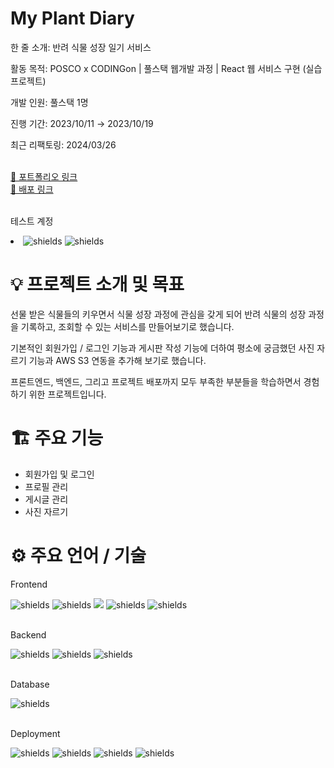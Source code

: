 <div>
<h1>My Plant Diary</h1>
  <p>한 줄 소개: 반려 식물 성장 일기 서비스</p>
  <p>활동 목적: POSCO x CODINGon | 풀스택 웹개발 과정 | React 웹 서비스 구현 (실습 프로젝트)</p>
  <p>개발 인원: 풀스택 1명</p>
  <p>진행 기간: 2023/10/11 → 2023/10/19</p>
  <p>최근 리팩토링: 2024/03/26</p>
  <br>
  <a href="https://develoham.notion.site/My-Plant-Diary-ef7e7ce33e0047bbac97560808d66edf">🔗 포트폴리오 링크</a>
  <br>
  <a href="https://myplantdiary.ddns.net/">🔗 배포 링크</a>
  <br>
  <br>
  <p>테스트 계정</p>
      <ul></ul><li><img src="https://img.shields.io/badge/email-admin%40develoham.com-darkgreen?style=flat" alt="shields">
      <img src="https://img.shields.io/badge/password-admin1234!-darkgreen?style=flat" alt="shields"></li></ul>

</div>
<div>
<h1>💡 프로젝트 소개 및 목표</h1>
  <p>선물 받은 식물들의 키우면서 식물 성장 과정에 관심을 갖게 되어 반려 식물의 성장 과정을 기록하고, 조회할 수 있는 서비스를 만들어보기로 했습니다.</p>
  <p>기본적인 회원가입 / 로그인 기능과 게시판 작성 기능에 더하여 평소에 궁금했던 사진 자르기 기능과 AWS S3 연동을 추가해 보기로 했습니다.</p>
  <p>프론트엔드, 백엔드, 그리고 프로젝트 배포까지 모두 부족한 부분들을 학습하면서 경험하기 위한 프로젝트입니다.</p>
</div>
<div>
<h1>🏗️ 주요 기능</h1>
  <ul>
    <li>회원가입 및 로그인</li>
    <li>프로필 관리</li>
    <li>게시글 관리</li>
    <li>사진 자르기</li>
  </ul>
</div>
<div>
  <h1>⚙️ 주요 언어 / 기술</h1>
  <div>
    <p>Frontend</p>
    <div>
        <img src="https://img.shields.io/badge/TypeScript-3178C6.svg?style=flat&logo=typescript&logoColor=white" alt="shields">
              <img src="https://img.shields.io/badge/React-61DAFB.svg?style=flat&logo=react&logoColor=white" alt="shields">  
      <img src="https://img.shields.io/badge/Recoil-3578E5.svg?style=flat&logo=recoil&logoColor=white">
              <img src="https://img.shields.io/badge/React%20Bootstrap-7952B3.svg?style=flat&logo=bootstrap&logoColor=white" alt="shields">
        <img src="https://img.shields.io/badge/styled--components-DB7093.svg?style=flat&logo=styledcomponents&logoColor=white" alt="shields">
    </div>
  </div>
  <br>
  <div>
    <p>Backend</p>
    <div>
      <img src="https://img.shields.io/badge/Node.js-339933.svg?style=flat&logo=nodedotjs&logoColor=white" alt="shields">
            <img src="https://img.shields.io/badge/Express-000000.svg?style=flat&logo=express&logoColor=white" alt="shields">
            <img src="https://img.shields.io/badge/Sequelize-52B0E7.svg?style=flat&logo=Sequelize&logoColor=white" alt="shields">
    </div>
  </div>
    <br>

  <div>
    <p>Database</p>
    <div>
      <img src="https://img.shields.io/badge/MySQL-4479A1.svg?style=flat&logo=mysql&logoColor=white" alt="shields">
    </div>
  </div>
    <br>

  <div>
    <p>Deployment</p>
    <div>
      <img src="https://img.shields.io/badge/AWS%20EC2-FF9900.svg?style=flat&logo=amazonec2&logoColor=white" alt="shields">
      <img src="https://img.shields.io/badge/AWS%20RDS-527FFF.svg?style=flat&logo=amazonrds&logoColor=white" alt="shields">
      <img src="https://img.shields.io/badge/AWS%20S3-569A31.svg?style=flat&logo=amazons3&logoColor=white" alt="shields">
      <img src="https://img.shields.io/badge/NGINX-009639.svg?style=flat&logo=nginx&logoColor=white" alt="shields">
    </div>
  </div>
</div>
  <br>

